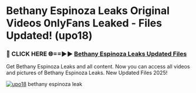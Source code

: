 # Bethany Espinoza Leaks Original Videos 0nlyFans Leaked - Files Updated! (upo18)

<h3>🔴 CLICK HERE 🌐==►► <a href="https://tinyurl.com/2jnfzry5" rel="nofollow">Bethany Espinoza Leaks Updated Files</a></h3>

Get Bethany Espinoza Leaks and all content. Now you can access all videos and pictures of Bethany Espinoza Leaks. New Updated Files 2025!

[![upo18](https://i.imgur.com/GyGTBgg.gif)](https://tinyurl.com/2jnfzry5)
bethany espinoza leak